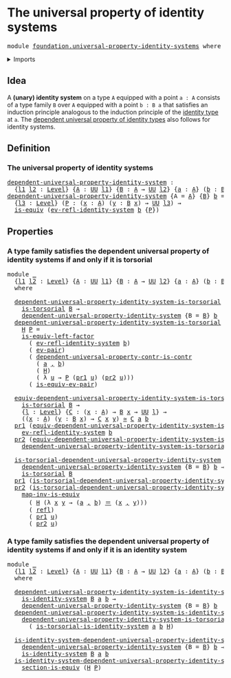 # The universal property of identity systems

<pre class="Agda"><a id="55" class="Keyword">module</a> <a id="62" href="foundation.universal-property-identity-systems.html" class="Module">foundation.universal-property-identity-systems</a> <a id="109" class="Keyword">where</a>
</pre>
<details><summary>Imports</summary>

<pre class="Agda"><a id="165" class="Keyword">open</a> <a id="170" class="Keyword">import</a> <a id="177" href="foundation.dependent-pair-types.html" class="Module">foundation.dependent-pair-types</a>
<a id="209" class="Keyword">open</a> <a id="214" class="Keyword">import</a> <a id="221" href="foundation.identity-systems.html" class="Module">foundation.identity-systems</a>
<a id="249" class="Keyword">open</a> <a id="254" class="Keyword">import</a> <a id="261" href="foundation.universal-property-contractible-types.html" class="Module">foundation.universal-property-contractible-types</a>
<a id="310" class="Keyword">open</a> <a id="315" class="Keyword">import</a> <a id="322" href="foundation.universal-property-dependent-pair-types.html" class="Module">foundation.universal-property-dependent-pair-types</a>
<a id="373" class="Keyword">open</a> <a id="378" class="Keyword">import</a> <a id="385" href="foundation.universe-levels.html" class="Module">foundation.universe-levels</a>

<a id="413" class="Keyword">open</a> <a id="418" class="Keyword">import</a> <a id="425" href="foundation-core.contractible-types.html" class="Module">foundation-core.contractible-types</a>
<a id="460" class="Keyword">open</a> <a id="465" class="Keyword">import</a> <a id="472" href="foundation-core.equivalences.html" class="Module">foundation-core.equivalences</a>
<a id="501" class="Keyword">open</a> <a id="506" class="Keyword">import</a> <a id="513" href="foundation-core.identity-types.html" class="Module">foundation-core.identity-types</a>
<a id="544" class="Keyword">open</a> <a id="549" class="Keyword">import</a> <a id="556" href="foundation-core.torsorial-type-families.html" class="Module">foundation-core.torsorial-type-families</a>
</pre>
</details>

## Idea

A **(unary) identity system** on a type `A` equipped with a point `a : A`
consists of a type family `B` over `A` equipped with a point `b : B a` that
satisfies an induction principle analogous to the induction principle of the
[identity type](foundation.identity-types.md) at `a`. The
[dependent universal property of identity types](foundation.universal-property-identity-types.md)
also follows for identity systems.

## Definition

### The universal property of identity systems

<pre class="Agda"><a id="dependent-universal-property-identity-system"></a><a id="1112" href="foundation.universal-property-identity-systems.html#1112" class="Function">dependent-universal-property-identity-system</a> <a id="1157" class="Symbol">:</a>
  <a id="1161" class="Symbol">{</a><a id="1162" href="foundation.universal-property-identity-systems.html#1162" class="Bound">l1</a> <a id="1165" href="foundation.universal-property-identity-systems.html#1165" class="Bound">l2</a> <a id="1168" class="Symbol">:</a> <a id="1170" href="Agda.Primitive.html#742" class="Postulate">Level</a><a id="1175" class="Symbol">}</a> <a id="1177" class="Symbol">{</a><a id="1178" href="foundation.universal-property-identity-systems.html#1178" class="Bound">A</a> <a id="1180" class="Symbol">:</a> <a id="1182" href="Agda.Primitive.html#388" class="Primitive">UU</a> <a id="1185" href="foundation.universal-property-identity-systems.html#1162" class="Bound">l1</a><a id="1187" class="Symbol">}</a> <a id="1189" class="Symbol">{</a><a id="1190" href="foundation.universal-property-identity-systems.html#1190" class="Bound">B</a> <a id="1192" class="Symbol">:</a> <a id="1194" href="foundation.universal-property-identity-systems.html#1178" class="Bound">A</a> <a id="1196" class="Symbol">→</a> <a id="1198" href="Agda.Primitive.html#388" class="Primitive">UU</a> <a id="1201" href="foundation.universal-property-identity-systems.html#1165" class="Bound">l2</a><a id="1203" class="Symbol">}</a> <a id="1205" class="Symbol">{</a><a id="1206" href="foundation.universal-property-identity-systems.html#1206" class="Bound">a</a> <a id="1208" class="Symbol">:</a> <a id="1210" href="foundation.universal-property-identity-systems.html#1178" class="Bound">A</a><a id="1211" class="Symbol">}</a> <a id="1213" class="Symbol">(</a><a id="1214" href="foundation.universal-property-identity-systems.html#1214" class="Bound">b</a> <a id="1216" class="Symbol">:</a> <a id="1218" href="foundation.universal-property-identity-systems.html#1190" class="Bound">B</a> <a id="1220" href="foundation.universal-property-identity-systems.html#1206" class="Bound">a</a><a id="1221" class="Symbol">)</a> <a id="1223" class="Symbol">→</a> <a id="1225" href="Agda.Primitive.html#512" class="Primitive">UUω</a>
<a id="1229" href="foundation.universal-property-identity-systems.html#1112" class="Function">dependent-universal-property-identity-system</a> <a id="1274" class="Symbol">{</a><a id="1275" class="Argument">A</a> <a id="1277" class="Symbol">=</a> <a id="1279" href="foundation.universal-property-identity-systems.html#1279" class="Bound">A</a><a id="1280" class="Symbol">}</a> <a id="1282" class="Symbol">{</a><a id="1283" href="foundation.universal-property-identity-systems.html#1283" class="Bound">B</a><a id="1284" class="Symbol">}</a> <a id="1286" href="foundation.universal-property-identity-systems.html#1286" class="Bound">b</a> <a id="1288" class="Symbol">=</a>
  <a id="1292" class="Symbol">{</a><a id="1293" href="foundation.universal-property-identity-systems.html#1293" class="Bound">l3</a> <a id="1296" class="Symbol">:</a> <a id="1298" href="Agda.Primitive.html#742" class="Postulate">Level</a><a id="1303" class="Symbol">}</a> <a id="1305" class="Symbol">(</a><a id="1306" href="foundation.universal-property-identity-systems.html#1306" class="Bound">P</a> <a id="1308" class="Symbol">:</a> <a id="1310" class="Symbol">(</a><a id="1311" href="foundation.universal-property-identity-systems.html#1311" class="Bound">x</a> <a id="1313" class="Symbol">:</a> <a id="1315" href="foundation.universal-property-identity-systems.html#1279" class="Bound">A</a><a id="1316" class="Symbol">)</a> <a id="1318" class="Symbol">(</a><a id="1319" href="foundation.universal-property-identity-systems.html#1319" class="Bound">y</a> <a id="1321" class="Symbol">:</a> <a id="1323" href="foundation.universal-property-identity-systems.html#1283" class="Bound">B</a> <a id="1325" href="foundation.universal-property-identity-systems.html#1311" class="Bound">x</a><a id="1326" class="Symbol">)</a> <a id="1328" class="Symbol">→</a> <a id="1330" href="Agda.Primitive.html#388" class="Primitive">UU</a> <a id="1333" href="foundation.universal-property-identity-systems.html#1293" class="Bound">l3</a><a id="1335" class="Symbol">)</a> <a id="1337" class="Symbol">→</a>
  <a id="1341" href="foundation-core.equivalences.html#1647" class="Function">is-equiv</a> <a id="1350" class="Symbol">(</a><a id="1351" href="foundation.identity-systems.html#1119" class="Function">ev-refl-identity-system</a> <a id="1375" href="foundation.universal-property-identity-systems.html#1286" class="Bound">b</a> <a id="1377" class="Symbol">{</a><a id="1378" href="foundation.universal-property-identity-systems.html#1306" class="Bound">P</a><a id="1379" class="Symbol">})</a>
</pre>
## Properties

### A type family satisfies the dependent universal property of identity systems if and only if it is torsorial

<pre class="Agda"><a id="1523" class="Keyword">module</a> <a id="1530" href="foundation.universal-property-identity-systems.html#1530" class="Module">_</a>
  <a id="1534" class="Symbol">{</a><a id="1535" href="foundation.universal-property-identity-systems.html#1535" class="Bound">l1</a> <a id="1538" href="foundation.universal-property-identity-systems.html#1538" class="Bound">l2</a> <a id="1541" class="Symbol">:</a> <a id="1543" href="Agda.Primitive.html#742" class="Postulate">Level</a><a id="1548" class="Symbol">}</a> <a id="1550" class="Symbol">{</a><a id="1551" href="foundation.universal-property-identity-systems.html#1551" class="Bound">A</a> <a id="1553" class="Symbol">:</a> <a id="1555" href="Agda.Primitive.html#388" class="Primitive">UU</a> <a id="1558" href="foundation.universal-property-identity-systems.html#1535" class="Bound">l1</a><a id="1560" class="Symbol">}</a> <a id="1562" class="Symbol">{</a><a id="1563" href="foundation.universal-property-identity-systems.html#1563" class="Bound">B</a> <a id="1565" class="Symbol">:</a> <a id="1567" href="foundation.universal-property-identity-systems.html#1551" class="Bound">A</a> <a id="1569" class="Symbol">→</a> <a id="1571" href="Agda.Primitive.html#388" class="Primitive">UU</a> <a id="1574" href="foundation.universal-property-identity-systems.html#1538" class="Bound">l2</a><a id="1576" class="Symbol">}</a> <a id="1578" class="Symbol">{</a><a id="1579" href="foundation.universal-property-identity-systems.html#1579" class="Bound">a</a> <a id="1581" class="Symbol">:</a> <a id="1583" href="foundation.universal-property-identity-systems.html#1551" class="Bound">A</a><a id="1584" class="Symbol">}</a> <a id="1586" class="Symbol">(</a><a id="1587" href="foundation.universal-property-identity-systems.html#1587" class="Bound">b</a> <a id="1589" class="Symbol">:</a> <a id="1591" href="foundation.universal-property-identity-systems.html#1563" class="Bound">B</a> <a id="1593" href="foundation.universal-property-identity-systems.html#1579" class="Bound">a</a><a id="1594" class="Symbol">)</a>
  <a id="1598" class="Keyword">where</a>

  <a id="1607" href="foundation.universal-property-identity-systems.html#1607" class="Function">dependent-universal-property-identity-system-is-torsorial</a> <a id="1665" class="Symbol">:</a>
    <a id="1671" href="foundation-core.torsorial-type-families.html#1012" class="Function">is-torsorial</a> <a id="1684" href="foundation.universal-property-identity-systems.html#1563" class="Bound">B</a> <a id="1686" class="Symbol">→</a>
    <a id="1692" href="foundation.universal-property-identity-systems.html#1112" class="Function">dependent-universal-property-identity-system</a> <a id="1737" class="Symbol">{</a><a id="1738" class="Argument">B</a> <a id="1740" class="Symbol">=</a> <a id="1742" href="foundation.universal-property-identity-systems.html#1563" class="Bound">B</a><a id="1743" class="Symbol">}</a> <a id="1745" href="foundation.universal-property-identity-systems.html#1587" class="Bound">b</a>
  <a id="1749" href="foundation.universal-property-identity-systems.html#1607" class="Function">dependent-universal-property-identity-system-is-torsorial</a>
    <a id="1811" href="foundation.universal-property-identity-systems.html#1811" class="Bound">H</a> <a id="1813" href="foundation.universal-property-identity-systems.html#1813" class="Bound">P</a> <a id="1815" class="Symbol">=</a>
    <a id="1821" href="foundation-core.equivalences.html#12896" class="Function">is-equiv-left-factor</a>
      <a id="1848" class="Symbol">(</a> <a id="1850" href="foundation.identity-systems.html#1119" class="Function">ev-refl-identity-system</a> <a id="1874" href="foundation.universal-property-identity-systems.html#1587" class="Bound">b</a><a id="1875" class="Symbol">)</a>
      <a id="1883" class="Symbol">(</a> <a id="1885" href="foundation.dependent-pair-types.html#902" class="Function">ev-pair</a><a id="1892" class="Symbol">)</a>
      <a id="1900" class="Symbol">(</a> <a id="1902" href="foundation.universal-property-contractible-types.html#3682" class="Function">dependent-universal-property-contr-is-contr</a>
        <a id="1954" class="Symbol">(</a> <a id="1956" href="foundation.universal-property-identity-systems.html#1579" class="Bound">a</a> <a id="1958" href="foundation.dependent-pair-types.html#689" class="InductiveConstructor Operator">,</a> <a id="1960" href="foundation.universal-property-identity-systems.html#1587" class="Bound">b</a><a id="1961" class="Symbol">)</a>
        <a id="1971" class="Symbol">(</a> <a id="1973" href="foundation.universal-property-identity-systems.html#1811" class="Bound">H</a><a id="1974" class="Symbol">)</a>
        <a id="1984" class="Symbol">(</a> <a id="1986" class="Symbol">λ</a> <a id="1988" href="foundation.universal-property-identity-systems.html#1988" class="Bound">u</a> <a id="1990" class="Symbol">→</a> <a id="1992" href="foundation.universal-property-identity-systems.html#1813" class="Bound">P</a> <a id="1994" class="Symbol">(</a><a id="1995" href="foundation.dependent-pair-types.html#603" class="Field">pr1</a> <a id="1999" href="foundation.universal-property-identity-systems.html#1988" class="Bound">u</a><a id="2000" class="Symbol">)</a> <a id="2002" class="Symbol">(</a><a id="2003" href="foundation.dependent-pair-types.html#615" class="Field">pr2</a> <a id="2007" href="foundation.universal-property-identity-systems.html#1988" class="Bound">u</a><a id="2008" class="Symbol">)))</a>
      <a id="2018" class="Symbol">(</a> <a id="2020" href="foundation.universal-property-dependent-pair-types.html#759" class="Function">is-equiv-ev-pair</a><a id="2036" class="Symbol">)</a>

  <a id="2041" href="foundation.universal-property-identity-systems.html#2041" class="Function">equiv-dependent-universal-property-identity-system-is-torsorial</a> <a id="2105" class="Symbol">:</a>
    <a id="2111" href="foundation-core.torsorial-type-families.html#1012" class="Function">is-torsorial</a> <a id="2124" href="foundation.universal-property-identity-systems.html#1563" class="Bound">B</a> <a id="2126" class="Symbol">→</a>
    <a id="2132" class="Symbol">{</a><a id="2133" href="foundation.universal-property-identity-systems.html#2133" class="Bound">l</a> <a id="2135" class="Symbol">:</a> <a id="2137" href="Agda.Primitive.html#742" class="Postulate">Level</a><a id="2142" class="Symbol">}</a> <a id="2144" class="Symbol">{</a><a id="2145" href="foundation.universal-property-identity-systems.html#2145" class="Bound">C</a> <a id="2147" class="Symbol">:</a> <a id="2149" class="Symbol">(</a><a id="2150" href="foundation.universal-property-identity-systems.html#2150" class="Bound">x</a> <a id="2152" class="Symbol">:</a> <a id="2154" href="foundation.universal-property-identity-systems.html#1551" class="Bound">A</a><a id="2155" class="Symbol">)</a> <a id="2157" class="Symbol">→</a> <a id="2159" href="foundation.universal-property-identity-systems.html#1563" class="Bound">B</a> <a id="2161" href="foundation.universal-property-identity-systems.html#2150" class="Bound">x</a> <a id="2163" class="Symbol">→</a> <a id="2165" href="Agda.Primitive.html#388" class="Primitive">UU</a> <a id="2168" href="foundation.universal-property-identity-systems.html#2133" class="Bound">l</a><a id="2169" class="Symbol">}</a> <a id="2171" class="Symbol">→</a>
    <a id="2177" class="Symbol">((</a><a id="2179" href="foundation.universal-property-identity-systems.html#2179" class="Bound">x</a> <a id="2181" class="Symbol">:</a> <a id="2183" href="foundation.universal-property-identity-systems.html#1551" class="Bound">A</a><a id="2184" class="Symbol">)</a> <a id="2186" class="Symbol">(</a><a id="2187" href="foundation.universal-property-identity-systems.html#2187" class="Bound">y</a> <a id="2189" class="Symbol">:</a> <a id="2191" href="foundation.universal-property-identity-systems.html#1563" class="Bound">B</a> <a id="2193" href="foundation.universal-property-identity-systems.html#2179" class="Bound">x</a><a id="2194" class="Symbol">)</a> <a id="2196" class="Symbol">→</a> <a id="2198" href="foundation.universal-property-identity-systems.html#2145" class="Bound">C</a> <a id="2200" href="foundation.universal-property-identity-systems.html#2179" class="Bound">x</a> <a id="2202" href="foundation.universal-property-identity-systems.html#2187" class="Bound">y</a><a id="2203" class="Symbol">)</a> <a id="2205" href="foundation-core.equivalences.html#2669" class="Function Operator">≃</a> <a id="2207" href="foundation.universal-property-identity-systems.html#2145" class="Bound">C</a> <a id="2209" href="foundation.universal-property-identity-systems.html#1579" class="Bound">a</a> <a id="2211" href="foundation.universal-property-identity-systems.html#1587" class="Bound">b</a>
  <a id="2215" href="foundation.dependent-pair-types.html#603" class="Field">pr1</a> <a id="2219" class="Symbol">(</a><a id="2220" href="foundation.universal-property-identity-systems.html#2041" class="Function">equiv-dependent-universal-property-identity-system-is-torsorial</a> <a id="2284" href="foundation.universal-property-identity-systems.html#2284" class="Bound">H</a><a id="2285" class="Symbol">)</a> <a id="2287" class="Symbol">=</a>
    <a id="2293" href="foundation.identity-systems.html#1119" class="Function">ev-refl-identity-system</a> <a id="2317" href="foundation.universal-property-identity-systems.html#1587" class="Bound">b</a>
  <a id="2321" href="foundation.dependent-pair-types.html#615" class="Field">pr2</a> <a id="2325" class="Symbol">(</a><a id="2326" href="foundation.universal-property-identity-systems.html#2041" class="Function">equiv-dependent-universal-property-identity-system-is-torsorial</a> <a id="2390" href="foundation.universal-property-identity-systems.html#2390" class="Bound">H</a><a id="2391" class="Symbol">)</a> <a id="2393" class="Symbol">=</a>
    <a id="2399" href="foundation.universal-property-identity-systems.html#1607" class="Function">dependent-universal-property-identity-system-is-torsorial</a> <a id="2457" href="foundation.universal-property-identity-systems.html#2390" class="Bound">H</a> <a id="2459" class="Symbol">_</a>

  <a id="2464" href="foundation.universal-property-identity-systems.html#2464" class="Function">is-torsorial-dependent-universal-property-identity-system</a> <a id="2522" class="Symbol">:</a>
    <a id="2528" href="foundation.universal-property-identity-systems.html#1112" class="Function">dependent-universal-property-identity-system</a> <a id="2573" class="Symbol">{</a><a id="2574" class="Argument">B</a> <a id="2576" class="Symbol">=</a> <a id="2578" href="foundation.universal-property-identity-systems.html#1563" class="Bound">B</a><a id="2579" class="Symbol">}</a> <a id="2581" href="foundation.universal-property-identity-systems.html#1587" class="Bound">b</a> <a id="2583" class="Symbol">→</a>
    <a id="2589" href="foundation-core.torsorial-type-families.html#1012" class="Function">is-torsorial</a> <a id="2602" href="foundation.universal-property-identity-systems.html#1563" class="Bound">B</a>
  <a id="2606" href="foundation.dependent-pair-types.html#603" class="Field">pr1</a> <a id="2610" class="Symbol">(</a><a id="2611" href="foundation.universal-property-identity-systems.html#2464" class="Function">is-torsorial-dependent-universal-property-identity-system</a> <a id="2669" href="foundation.universal-property-identity-systems.html#2669" class="Bound">H</a><a id="2670" class="Symbol">)</a> <a id="2672" class="Symbol">=</a> <a id="2674" class="Symbol">(</a><a id="2675" href="foundation.universal-property-identity-systems.html#1579" class="Bound">a</a> <a id="2677" href="foundation.dependent-pair-types.html#689" class="InductiveConstructor Operator">,</a> <a id="2679" href="foundation.universal-property-identity-systems.html#1587" class="Bound">b</a><a id="2680" class="Symbol">)</a>
  <a id="2684" href="foundation.dependent-pair-types.html#615" class="Field">pr2</a> <a id="2688" class="Symbol">(</a><a id="2689" href="foundation.universal-property-identity-systems.html#2464" class="Function">is-torsorial-dependent-universal-property-identity-system</a> <a id="2747" href="foundation.universal-property-identity-systems.html#2747" class="Bound">H</a><a id="2748" class="Symbol">)</a> <a id="2750" href="foundation.universal-property-identity-systems.html#2750" class="Bound">u</a> <a id="2752" class="Symbol">=</a>
    <a id="2758" href="foundation-core.equivalences.html#6669" class="Function">map-inv-is-equiv</a>
      <a id="2781" class="Symbol">(</a> <a id="2783" href="foundation.universal-property-identity-systems.html#2747" class="Bound">H</a> <a id="2785" class="Symbol">(λ</a> <a id="2788" href="foundation.universal-property-identity-systems.html#2788" class="Bound">x</a> <a id="2790" href="foundation.universal-property-identity-systems.html#2790" class="Bound">y</a> <a id="2792" class="Symbol">→</a> <a id="2794" class="Symbol">(</a><a id="2795" href="foundation.universal-property-identity-systems.html#1579" class="Bound">a</a> <a id="2797" href="foundation.dependent-pair-types.html#689" class="InductiveConstructor Operator">,</a> <a id="2799" href="foundation.universal-property-identity-systems.html#1587" class="Bound">b</a><a id="2800" class="Symbol">)</a> <a id="2802" href="foundation-core.identity-types.html#1953" class="Function Operator">＝</a> <a id="2804" class="Symbol">(</a><a id="2805" href="foundation.universal-property-identity-systems.html#2788" class="Bound">x</a> <a id="2807" href="foundation.dependent-pair-types.html#689" class="InductiveConstructor Operator">,</a> <a id="2809" href="foundation.universal-property-identity-systems.html#2790" class="Bound">y</a><a id="2810" class="Symbol">)))</a>
      <a id="2820" class="Symbol">(</a> <a id="2822" href="foundation-core.identity-types.html#1922" class="InductiveConstructor">refl</a><a id="2826" class="Symbol">)</a>
      <a id="2834" class="Symbol">(</a> <a id="2836" href="foundation.dependent-pair-types.html#603" class="Field">pr1</a> <a id="2840" href="foundation.universal-property-identity-systems.html#2750" class="Bound">u</a><a id="2841" class="Symbol">)</a>
      <a id="2849" class="Symbol">(</a> <a id="2851" href="foundation.dependent-pair-types.html#615" class="Field">pr2</a> <a id="2855" href="foundation.universal-property-identity-systems.html#2750" class="Bound">u</a><a id="2856" class="Symbol">)</a>
</pre>
### A type family satisfies the dependent universal property of identity systems if and only if it is an identity system

<pre class="Agda"><a id="2993" class="Keyword">module</a> <a id="3000" href="foundation.universal-property-identity-systems.html#3000" class="Module">_</a>
  <a id="3004" class="Symbol">{</a><a id="3005" href="foundation.universal-property-identity-systems.html#3005" class="Bound">l1</a> <a id="3008" href="foundation.universal-property-identity-systems.html#3008" class="Bound">l2</a> <a id="3011" class="Symbol">:</a> <a id="3013" href="Agda.Primitive.html#742" class="Postulate">Level</a><a id="3018" class="Symbol">}</a> <a id="3020" class="Symbol">{</a><a id="3021" href="foundation.universal-property-identity-systems.html#3021" class="Bound">A</a> <a id="3023" class="Symbol">:</a> <a id="3025" href="Agda.Primitive.html#388" class="Primitive">UU</a> <a id="3028" href="foundation.universal-property-identity-systems.html#3005" class="Bound">l1</a><a id="3030" class="Symbol">}</a> <a id="3032" class="Symbol">{</a><a id="3033" href="foundation.universal-property-identity-systems.html#3033" class="Bound">B</a> <a id="3035" class="Symbol">:</a> <a id="3037" href="foundation.universal-property-identity-systems.html#3021" class="Bound">A</a> <a id="3039" class="Symbol">→</a> <a id="3041" href="Agda.Primitive.html#388" class="Primitive">UU</a> <a id="3044" href="foundation.universal-property-identity-systems.html#3008" class="Bound">l2</a><a id="3046" class="Symbol">}</a> <a id="3048" class="Symbol">{</a><a id="3049" href="foundation.universal-property-identity-systems.html#3049" class="Bound">a</a> <a id="3051" class="Symbol">:</a> <a id="3053" href="foundation.universal-property-identity-systems.html#3021" class="Bound">A</a><a id="3054" class="Symbol">}</a> <a id="3056" class="Symbol">(</a><a id="3057" href="foundation.universal-property-identity-systems.html#3057" class="Bound">b</a> <a id="3059" class="Symbol">:</a> <a id="3061" href="foundation.universal-property-identity-systems.html#3033" class="Bound">B</a> <a id="3063" href="foundation.universal-property-identity-systems.html#3049" class="Bound">a</a><a id="3064" class="Symbol">)</a>
  <a id="3068" class="Keyword">where</a>

  <a id="3077" href="foundation.universal-property-identity-systems.html#3077" class="Function">dependent-universal-property-identity-system-is-identity-system</a> <a id="3141" class="Symbol">:</a>
    <a id="3147" href="foundation.identity-systems.html#1824" class="Function">is-identity-system</a> <a id="3166" href="foundation.universal-property-identity-systems.html#3033" class="Bound">B</a> <a id="3168" href="foundation.universal-property-identity-systems.html#3049" class="Bound">a</a> <a id="3170" href="foundation.universal-property-identity-systems.html#3057" class="Bound">b</a> <a id="3172" class="Symbol">→</a>
    <a id="3178" href="foundation.universal-property-identity-systems.html#1112" class="Function">dependent-universal-property-identity-system</a> <a id="3223" class="Symbol">{</a><a id="3224" class="Argument">B</a> <a id="3226" class="Symbol">=</a> <a id="3228" href="foundation.universal-property-identity-systems.html#3033" class="Bound">B</a><a id="3229" class="Symbol">}</a> <a id="3231" href="foundation.universal-property-identity-systems.html#3057" class="Bound">b</a>
  <a id="3235" href="foundation.universal-property-identity-systems.html#3077" class="Function">dependent-universal-property-identity-system-is-identity-system</a> <a id="3299" href="foundation.universal-property-identity-systems.html#3299" class="Bound">H</a> <a id="3301" class="Symbol">=</a>
    <a id="3307" href="foundation.universal-property-identity-systems.html#1607" class="Function">dependent-universal-property-identity-system-is-torsorial</a> <a id="3365" href="foundation.universal-property-identity-systems.html#3057" class="Bound">b</a>
      <a id="3373" class="Symbol">(</a> <a id="3375" href="foundation.identity-systems.html#2736" class="Function">is-torsorial-is-identity-system</a> <a id="3407" href="foundation.universal-property-identity-systems.html#3049" class="Bound">a</a> <a id="3409" href="foundation.universal-property-identity-systems.html#3057" class="Bound">b</a> <a id="3411" href="foundation.universal-property-identity-systems.html#3299" class="Bound">H</a><a id="3412" class="Symbol">)</a>

  <a id="3417" href="foundation.universal-property-identity-systems.html#3417" class="Function">is-identity-system-dependent-universal-property-identity-system</a> <a id="3481" class="Symbol">:</a>
    <a id="3487" href="foundation.universal-property-identity-systems.html#1112" class="Function">dependent-universal-property-identity-system</a> <a id="3532" class="Symbol">{</a><a id="3533" class="Argument">B</a> <a id="3535" class="Symbol">=</a> <a id="3537" href="foundation.universal-property-identity-systems.html#3033" class="Bound">B</a><a id="3538" class="Symbol">}</a> <a id="3540" href="foundation.universal-property-identity-systems.html#3057" class="Bound">b</a> <a id="3542" class="Symbol">→</a>
    <a id="3548" href="foundation.identity-systems.html#1824" class="Function">is-identity-system</a> <a id="3567" href="foundation.universal-property-identity-systems.html#3033" class="Bound">B</a> <a id="3569" href="foundation.universal-property-identity-systems.html#3049" class="Bound">a</a> <a id="3571" href="foundation.universal-property-identity-systems.html#3057" class="Bound">b</a>
  <a id="3575" href="foundation.universal-property-identity-systems.html#3417" class="Function">is-identity-system-dependent-universal-property-identity-system</a> <a id="3639" href="foundation.universal-property-identity-systems.html#3639" class="Bound">H</a> <a id="3641" href="foundation.universal-property-identity-systems.html#3641" class="Bound">P</a> <a id="3643" class="Symbol">=</a>
    <a id="3649" href="foundation-core.equivalences.html#1867" class="Function">section-is-equiv</a> <a id="3666" class="Symbol">(</a><a id="3667" href="foundation.universal-property-identity-systems.html#3639" class="Bound">H</a> <a id="3669" href="foundation.universal-property-identity-systems.html#3641" class="Bound">P</a><a id="3670" class="Symbol">)</a>
</pre>
